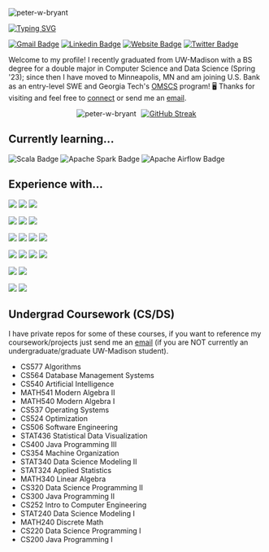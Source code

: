 <p align="left"> <img src="https://komarev.com/ghpvc/?username=peter-w-bryant&label=Profile%20views&color=0e75b6&style=flat" alt="peter-w-bryant" /> </p>

[![Typing SVG](https://readme-typing-svg.demolab.com?font=Fira+Code&weight=500&pause=1000&color=B3A369&width=435&lines=Hi+there%2C+I'm+Peter.+%F0%9F%91%8B;My+contact+info+is+below!+⬇️)](https://git.io/typing-svg)

[![Gmail Badge](https://img.shields.io/badge/-pwbryant1-c14438?style=flat&logo=Gmail&logoColor=white&link=mailto:pwbryant1@gmail.com)](mailto:pwbryant1@gmail.com)
[![Linkedin Badge](https://img.shields.io/badge/-Peter&nbsp;Bryant-blue?style=flat&logo=Linkedin&logoColor=white&link=https://www.linkedin.com/in/peter-bryant-33b7091b6/)](https://www.linkedin.com/in/peter-bryant-33b7091b6/)
[![Website Badge](https://img.shields.io/badge/-peterbryant.me-blueviolet?style=flat&logo=Google-Chrome&logoColor=white&link=https://peterbryant.me)](https://peterbryant.me/)
[![Twitter Badge](https://img.shields.io/badge/-@peterwbryant-1ca0f1?style=flat&labelColor=1ca0f1&logo=twitter&logoColor=white&link=https://twitter.com/peterwbryant)](https://twitter.com/peterwbryant)

Welcome to my profile! I recently graduated from UW-Madison with a BS degree for a double major in Computer Science and Data Science (Spring '23); since then I have moved to Minneapolis, MN and am joining U.S. Bank as an entry-level SWE and Georgia Tech's [OMSCS]([url](https://omscs.gatech.edu/)) program! 🖥️ Thanks for visiting and feel free to [connect](https://www.linkedin.com/in/peter-bryant-33b7091b6/) or send me an [email](mailto:pwbryant1@gmail.com).


<div style="display: flex; justify-content: center; align-items: center;">
    <img align="center" src="https://github-readme-stats-git-main-peter-w-bryant.vercel.app/api?username=peter-w-bryant&include_all_commits=true&hide_rank=true&theme=tokyonight" alt="peter-w-bryant" />
    <a href="https://git.io/streak-stats" style="margin-left: 10px; align-self: center;">
        <img src="https://streak-stats.demolab.com/?user=peter-w-bryant&theme=dark&hide_longest_streak=true&hide_total_contributions=true&card_width=150" alt="GitHub Streak" />
    </a>
</div>

## Currently learning...
![Scala Badge](https://img.shields.io/badge/-Scala-D73222?style=flat&logo=Scala&logoColor=white)
![Apache Spark Badge](https://img.shields.io/badge/-Apache%20Spark-E84E31?style=flat&logo=Apache%20Spark&logoColor=white)
![Apache Airflow Badge](https://img.shields.io/badge/-Apache%20Airflow-0178E7?style=flat&logo=Apache%20Airflow&logoColor=white)

## Experience with...
<img src = "https://img.shields.io/badge/-Git-E84E31?style=flat&logo=Git&logoColor=white"> <img src = "https://img.shields.io/badge/-Gitlab-F46A25?style=flat&logo=Gitlab&logoColor=white"> <img src = "https://img.shields.io/badge/-Docker-2392E6?style=flat&logo=Docker&logoColor=white">

<img src = "https://img.shields.io/badge/-Python-366C9C?style=flat&logo=Python&logoColor=white"> <img src="https://img.shields.io/badge/-Flask-000000?style=flat&logo=Flask&logoColor=white"> <img src="https://img.shields.io/badge/-FastAPI-059487?style=flat&logo=FastAPI&logoColor=white">

<img src = "https://img.shields.io/badge/-MySQL-DD8A00?style=flat&logo=mysql&logoColor=white"> <img src = "https://img.shields.io/badge/-GraphQL-DE33A6?style=flat&logo=GraphQL&logoColor=white"> <img src = "https://img.shields.io/badge/-PostgreSQL-31648C?style=flat&logo=PostgreSQL&logoColor=white"> <img src = "https://img.shields.io/badge/-SQLite-6EB9E4?style=flat&logo=SQLite&logoColor=white">

<img src = "https://img.shields.io/badge/-JavaScript-DD9A1B?style=flat&logo=javascript&logoColor=white"> <img src = "https://img.shields.io/badge/-JQuery-0C101F?style=flat&logo=JQuery&logoColor=white"> <img src = "https://img.shields.io/badge/-HTML5-DD4B25?style=flat&logo=HTML5&logoColor=white"> <img src = "https://img.shields.io/badge/-CSS-4762E0?style=flat&logo=CSS3&logoColor=white">

<img src = "https://img.shields.io/badge/-R-2468B9?style=flat&logo=r&logoColor=white"> <img src = "https://img.shields.io/badge/-Julia-8F55AC?style=flat&logo=Julia&logoColor=white">

<img src = "https://img.shields.io/badge/-C-006BAA?style=flat&logo=C&logoColor=white"> <img src = "https://img.shields.io/badge/-gdb-7B7B7B?style=flat&logo=gdb&logoColor=white">


## Undergrad Coursework (CS/DS)
I have private repos for some of these courses, if you want to reference my coursework/projects just send me an [email](mailto:peterbryant.v1@gmail.com) (if you are NOT currently an undergraduate/graduate UW-Madison student).

  <ul >
    <li>CS577 Algorithms</li>
    <li>CS564 Database Management Systems</li>
    <li>CS540 Artificial Intelligence</li>
    <li>MATH541 Modern Algebra II</li>
    <li>MATH540 Modern Algebra I</li>
    <li>CS537 Operating Systems</li>
    <li>CS524 Optimization</li>
    <li>CS506 Software Engineering</li>
    <li>STAT436 Statistical Data Visualization</li>
    <li>CS400 Java Programming III</li>
    <li>CS354 Machine Organization</li>
    <li>STAT340 Data Science Modeling II</li>
    <li>STAT324 Applied Statistics</li>
    <li>MATH340 Linear Algebra</li>
    <li>CS320 Data Science Programming II</li>
    <li>CS300 Java Programming II</li>
    <li>CS252 Intro to Computer Engineering</li>
    <li>STAT240 Data Science Modeling I</li>
    <li>MATH240 Discrete Math</li>
    <li>CS220 Data Science Programming I</li>
    <li>CS200 Java Programming I</li>
  </ul>

